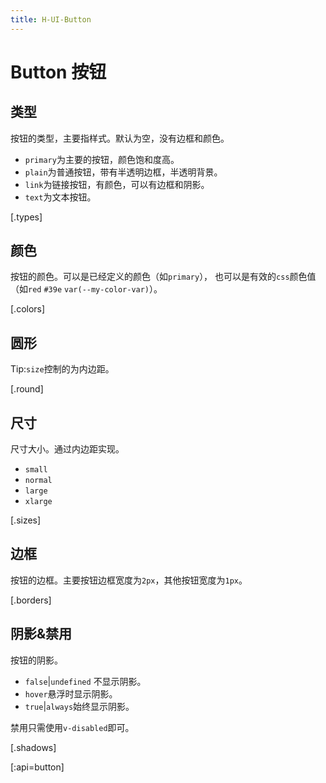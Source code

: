 ```yaml
---
title: H-UI-Button
---
```


# Button 按钮

## 类型

按钮的类型，主要指样式。默认为空，没有边框和颜色。

- `primary`为主要的按钮，颜色饱和度高。
- `plain`为普通按钮，带有半透明边框，半透明背景。
- `link`为链接按钮，有颜色，可以有边框和阴影。
- `text`为文本按钮。

[.types]

## 颜色

按钮的颜色。可以是已经定义的颜色（如`primary`），
也可以是有效的`css`颜色值（如`red` `#39e` `var(--my-color-var)`）。

[.colors]

## 圆形

Tip:`size`控制的为内边距。

[.round]

## 尺寸

尺寸大小。通过内边距实现。

- `small`
- `normal`
- `large`
- `xlarge`

[.sizes]

## 边框

按钮的边框。主要按钮边框宽度为`2px`，其他按钮宽度为`1px`。

[.borders]

## 阴影&禁用

按钮的阴影。

- `false`|`undefined` 不显示阴影。
- `hover`悬浮时显示阴影。
- `true`|`always`始终显示阴影。

禁用只需使用`v-disabled`即可。

[.shadows]

[:api=button]
